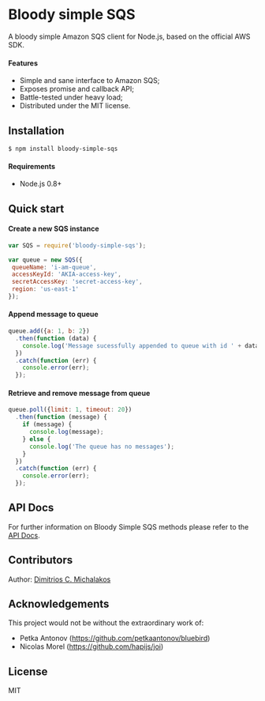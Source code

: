 # Bloody simple SQS

A bloody simple Amazon SQS client for Node.js, based on the official AWS SDK.

#### Features

* Simple and sane interface to Amazon SQS;
* Exposes promise and callback API;
* Battle-tested under heavy load;
* Distributed under the MIT license.

## Installation

```
$ npm install bloody-simple-sqs
```

#### Requirements

* Node.js 0.8+

## Quick start

#### Create a new SQS instance

```javascript
var SQS = require('bloody-simple-sqs');

var queue = new SQS({
 queueName: 'i-am-queue',
 accessKeyId: 'AKIA-access-key',
 secretAccessKey: 'secret-access-key',
 region: 'us-east-1'
});
```

#### Append message to queue

```javascript
queue.add({a: 1, b: 2})
  .then(function (data) {
    console.log('Message sucessfully appended to queue with id ' + data.id); 
  })
  .catch(function (err) {
    console.error(err);
  });
```

#### Retrieve and remove message from queue

```javascript
queue.poll({limit: 1, timeout: 20})
  .then(function (message) {
    if (message) {
      console.log(message); 
    } else {
      console.log('The queue has no messages');
    }
  })
  .catch(function (err) {
    console.error(err);
  });
```

## API Docs

For further information on Bloody Simple SQS methods please refer to the [API Docs](https://github.com/jmike/bloody-simple-sqs/blob/master/API.md).

## Contributors

Author: [Dimitrios C. Michalakos](https://github.com/jmike)

## Acknowledgements

This project would not be without the extraordinary work of:

* Petka Antonov (https://github.com/petkaantonov/bluebird)
* Nicolas Morel (https://github.com/hapijs/joi)

## License

MIT
